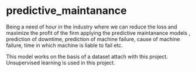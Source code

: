 # predictive_maintanance
Being a need of hour in the industry where we can reduce the loss and maximize the profit of the firm applying the predictive maintanance models , prediction of downtime, prediction of machine failure, cause of machine failure, time in which machine is liable to fail etc.

This model works on the basis of a dataset attach with this project.
Unsupervised learning is used in this project.
